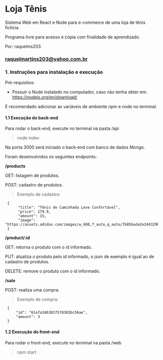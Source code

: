 # Loja Tênis

Sistema Web em React e Node para e-commerce de uma loja de tênis fictícia.

Programa livre para acesso e cópia com finalidade de aprendizado.

Por: raquelms203

### raquelmartins203@yahoo.com.br

### 1. Instruções para instalação e execução

Pré-requisitos:

- Possuir o Node instalado no computador, caso não tenha obter em:
  https://nodejs.org/en/download/

É recomendado adicionar as variáveis de ambiente npm e node no terminal.

#### 1.1 Execução do back-end

Para rodar o back-end, execute no terminal na pasta /api

> node index

Na porta 3000 será iniciado o back-end com banco de dados Mongo.

Foram desenvolvidos os seguintes endpoints:

**/products**

GET: listagem de produtos.

POST: cadastro de produtos.

> Exemplo de cadastro:

```
 {
      "title": "Tênis de Caminhada Leve Confortável",
      "price": 179.9,
      "amount": 15,
      "image": "https://assets.adidas.com/images/w_600,f_auto,q_auto/7b85bada2e2d4329bdd4aa3100c072a6_9366/Tenis_Energyfalcon_Preto_EE9843_01_standard.jpg"
 }
```

**/product/:id**

GET: retorna o produto com o id informado.

PUT: atualiza o produto pelo id informado, o json de exemplo é igual ao de cadastro de produtos.

DELETE: remove o produto com o id informado.

**/sale**

POST: realiza uma compra.

> Exemplo de compra:

```
 {
     "id": "61afa3d63837578303bc56ae",
     "amount": 3
 }
```

#### 1.2 Execução do front-end

Para rodar o front-end, execute no terminal na pasta /web

> npm start
